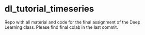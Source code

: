 # dl_tutorial_timeseries

Repo with all material and code for the final assignment of the Deep Learning class. Please find final colab in the last commit. 
